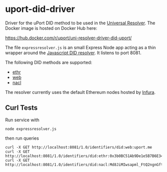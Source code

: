 # uport-did-driver

Driver for the uPort DID method to be used in the [Universal Resolver](https://github.com/decentralized-identity/universal-resolver). The Docker image is hosted on Docker Hub here:

<https://hub.docker.com/r/uport/uni-resolver-driver-did-uport/>

The file `expressresolver.js` is an small Express Node app acting as a thin wrapper around the [Javascript DID resolver](https://github.com/decentralized-identity/did-resolver). It listens to port 8081.

The following DID methods are supported:

* [ethr](https://github.com/decentralized-identity/ethr-did-resolver)
* [web](https://github.com/decentralized-identity/web-did-resolver)
* [nacl](https://github.com/uport-project/nacl-did)

The resolver currently uses the default Ethereum nodes hosted by [Infura](https://infura.io).

## Curl Tests

Run service with 
```
node expressresolver.js
```

then run queries

```
curl -X GET http://localhost:8081/1.0/identifiers/did:web:uport.me
curl -X GET http://localhost:8081/1.0/identifiers/did:ethr:0x3b0BC51Ab9De1e5B7B6E34E5b960285805C41736
curl -X GET http://localhost:8081/1.0/identifiers/did:nacl:Md8JiMIwsapml_FtQ2ngnGftNP5UmVCAUuhnLyAsPxI
```
